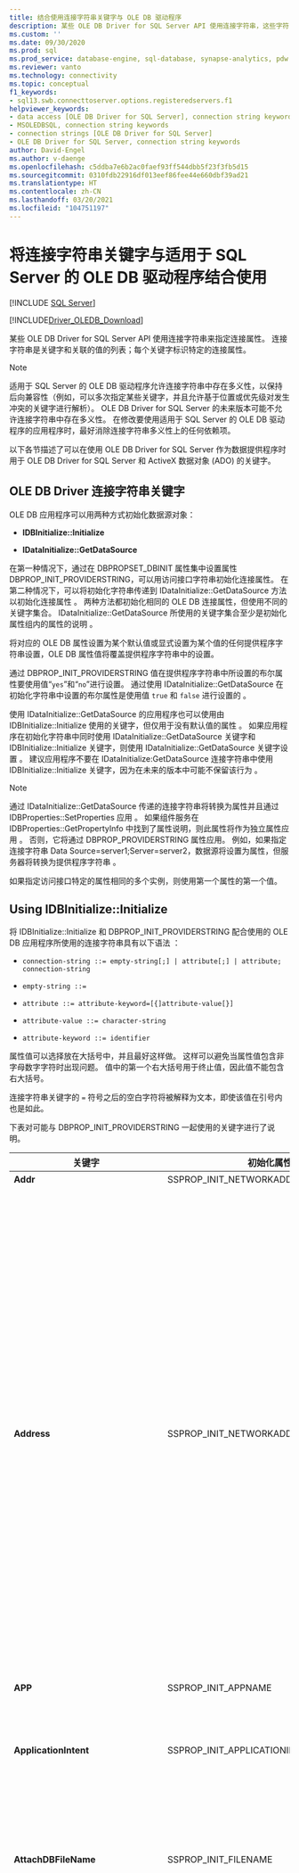 ```yaml
---
title: 结合使用连接字符串关键字与 OLE DB 驱动程序
description: 某些 OLE DB Driver for SQL Server API 使用连接字符串，这些字符串是标识特定连接属性的关键字和值的列表。
ms.custom: ''
ms.date: 09/30/2020
ms.prod: sql
ms.prod_service: database-engine, sql-database, synapse-analytics, pdw
ms.reviewer: vanto
ms.technology: connectivity
ms.topic: conceptual
f1_keywords:
- sql13.swb.connecttoserver.options.registeredservers.f1
helpviewer_keywords:
- data access [OLE DB Driver for SQL Server], connection string keywords
- MSOLEDBSQL, connection string keywords
- connection strings [OLE DB Driver for SQL Server]
- OLE DB Driver for SQL Server, connection string keywords
author: David-Engel
ms.author: v-daenge
ms.openlocfilehash: c5ddba7e6b2ac0faef93ff544dbb5f23f3fb5d15
ms.sourcegitcommit: 0310fdb22916df013eef86fee44e660dbf39ad21
ms.translationtype: HT
ms.contentlocale: zh-CN
ms.lasthandoff: 03/20/2021
ms.locfileid: "104751197"
---
```

# <a name="using-connection-string-keywords-with-ole-db-driver-for-sql-server"></a>将连接字符串关键字与适用于 SQL Server 的 OLE DB 驱动程序结合使用
[!INCLUDE [SQL Server](../../../includes/applies-to-version/sql-asdb-asdbmi-asa-pdw.md)]

[!INCLUDE[Driver_OLEDB_Download](../../../includes/driver_oledb_download.md)]

  某些 OLE DB Driver for SQL Server API 使用连接字符串来指定连接属性。 连接字符串是关键字和关联的值的列表；每个关键字标识特定的连接属性。  
  
> [!NOTE]
> 适用于 SQL Server 的 OLE DB 驱动程序允许连接字符串中存在多义性，以保持后向兼容性（例如，可以多次指定某些关键字，并且允许基于位置或优先级对发生冲突的关键字进行解析）。 OLE DB Driver for SQL Server 的未来版本可能不允许连接字符串中存在多义性。 在修改要使用适用于 SQL Server 的 OLE DB 驱动程序的应用程序时，最好消除连接字符串多义性上的任何依赖项。  
  
 以下各节描述了可以在使用 OLE DB Driver for SQL Server 作为数据提供程序时用于 OLE DB Driver for SQL Server 和 ActiveX 数据对象 (ADO) 的关键字。  

## <a name="ole-db-driver-connection-string-keywords"></a>OLE DB Driver 连接字符串关键字  

 OLE DB 应用程序可以用两种方式初始化数据源对象：  
  
-   **IDBInitialize::Initialize**  
  
-   **IDataInitialize::GetDataSource**  
  
 在第一种情况下，通过在 DBPROPSET_DBINIT 属性集中设置属性 DBPROP_INIT_PROVIDERSTRING，可以用访问接口字符串初始化连接属性。 在第二种情况下，可以将初始化字符串传递到 IDataInitialize::GetDataSource 方法以初始化连接属性  。 两种方法都初始化相同的 OLE DB 连接属性，但使用不同的关键字集合。 IDataInitialize::GetDataSource 所使用的关键字集合至少是初始化属性组内的属性的说明  。  
  
 将对应的 OLE DB 属性设置为某个默认值或显式设置为某个值的任何提供程序字符串设置，OLE DB 属性值将覆盖提供程序字符串中的设置。  
  
 通过 DBPROP_INIT_PROVIDERSTRING 值在提供程序字符串中所设置的布尔属性要使用值“`yes`”和“`no`”进行设置。 通过使用 IDataInitialize::GetDataSource 在初始化字符串中设置的布尔属性是使用值 `true` 和 `false` 进行设置的  。  
  
 使用 IDataInitialize::GetDataSource 的应用程序也可以使用由 IDBInitialize::Initialize 使用的关键字，但仅用于没有默认值的属性   。 如果应用程序在初始化字符串中同时使用 IDataInitialize::GetDataSource 关键字和 IDBInitialize::Initialize 关键字，则使用 IDataInitialize::GetDataSource 关键字设置    。 建议应用程序不要在 IDataInitialize:GetDataSource 连接字符串中使用 IDBInitialize::Initialize 关键字，因为在未来的版本中可能不保留该行为   。  
  
> [!NOTE]  
>  通过 IDataInitialize::GetDataSource 传递的连接字符串将转换为属性并且通过 IDBProperties::SetProperties 应用   。 如果组件服务在 IDBProperties::GetPropertyInfo 中找到了属性说明，则此属性将作为独立属性应用  。 否则，它将通过 DBPROP_PROVIDERSTRING 属性应用。 例如，如果指定连接字符串 Data Source=server1;Server=server2，数据源将设置为属性，但服务器将转换为提供程序字符串    。  
  
 如果指定访问接口特定的属性相同的多个实例，则使用第一个属性的第一个值。  

## <a name="using-idbinitializeinitialize"></a>Using IDBInitialize::Initialize

 将 IDBInitialize::Initialize 和 DBPROP_INIT_PROVIDERSTRING 配合使用的 OLE DB 应用程序所使用的连接字符串具有以下语法  ：  
  
 - `connection-string ::= empty-string[;] | attribute[;] | attribute; connection-string`  
  
 - `empty-string ::=`  
  
 - `attribute ::= attribute-keyword=[{]attribute-value[}]`  
  
 - `attribute-value ::= character-string`  
  
 - `attribute-keyword ::= identifier`  
  
 属性值可以选择放在大括号中，并且最好这样做。 这样可以避免当属性值包含非字母数字字符时出现问题。 值中的第一个右大括号用于终止值，因此值不能包含右大括号。  
  
 连接字符串关键字的 `=` 符号之后的空白字符将被解释为文本，即使该值在引号内也是如此。  
  
 下表对可能与 DBPROP_INIT_PROVIDERSTRING 一起使用的关键字进行了说明。  
  
|关键字|初始化属性|说明|  
|-------------|-----------------------------|-----------------|  
|**Addr**|SSPROP_INIT_NETWORKADDRESS|“Address”的同义词  。|  
|**Address**|SSPROP_INIT_NETWORKADDRESS|运行 [!INCLUDE[ssNoVersion](../../../includes/ssnoversion-md.md)] 实例的服务器的网络地址。 “Address”通常是服务器的网络名称，也可以是诸如管道、IP 地址或 TCP/IP 端口和套接字地址之类的其他名称  。<br /><br /> 如果指定了 IP 地址，请确保在 [!INCLUDE[ssNoVersion](../../../includes/ssnoversion-md.md)] 配置管理器中启用了 TCP/IP 或 named pipes 协议。<br /><br /> 使用 OLE DB Driver for SQL Server 时，“Address”  的值优先于传递给连接字符串中的“Server”  的值。 另外请注意，`Address=;` 将连接到在 Server 关键字中指定的服务器，而 `Address= ;, Address=.;`、 `Address=localhost;` 和 `Address=(local);` 都会产生本地服务器的连接  。<br /><br /> Address 关键字的完整语法如下所示  ：<br /><br /> [_protocol_ **:** ]_Address_[ **,** _port &#124;\pipe\pipename_]<br /><br /> _protocol_ 可以是 **tcp** (TCP/IP)、 **lpc** （共享内存）或 **np** （命名管道）。 有关协议的详细信息，请参阅[配置客户端协议](../../../database-engine/configure-windows/configure-client-protocols.md)。<br /><br /> 如果未指定协议  或“Network”  关键字，则 OLE DB Driver for SQL Server 将使用在 [!INCLUDE[ssNoVersion](../../../includes/ssnoversion-md.md)] Configuration Manager 中指定的协议顺序。<br /><br /> “port”是指定服务器上所要连接到的端口  。 默认情况下，[!INCLUDE[ssNoVersion](../../../includes/ssnoversion-md.md)] 使用端口 1433。|   
|**APP**|SSPROP_INIT_APPNAME|用于标识应用程序的字符串。|  
|**ApplicationIntent**|SSPROP_INIT_APPLICATIONINTENT|连接到服务器时声明应用程序工作负荷类型。 可能值为 `ReadOnly` 和 `ReadWrite`。<br /><br /> 默认为 `ReadWrite`。 有关对 [!INCLUDE[ssHADR](../../../includes/sshadr-md.md)] 的 OLE DB Driver for SQL Server 支持的详细信息，请参阅 [OLE DB Driver for SQL Server 对高可用性和灾难恢复的支持](../features/oledb-driver-for-sql-server-support-for-high-availability-disaster-recovery.md)。|  
|**AttachDBFileName**|SSPROP_INIT_FILENAME|可附加数据库的主文件的名称（包括完整路径名）。 若要使用 AttachDBFileName，还必须使用访问接口字符串 Database 关键字来指定数据库名称  。 如果该数据库以前已经附加，则 [!INCLUDE[ssNoVersion](../../../includes/ssnoversion-md.md)] 不会重新附加它（而是使用已附加的数据库作为连接的默认数据库）。|  
|**身份验证**<a href="#table1_1"><sup id="table1_authmode">**1**</sup></a>|SSPROP_AUTH_MODE|指定使用的 SQL 或 Active Directory 身份验证。 有效值是：<br/><ul><li>`(not set)`设置用户帐户 ：身份验证模式由其他关键字确定。</li><li>`ActiveDirectoryPassword:`使用 Azure Active Directory 标识进行用户 ID 和密码身份验证。</li><li>`ActiveDirectoryIntegrated:` 使用 Azure Active Directory 标识进行集成身份验证。</li><br/>**注意：** `ActiveDirectoryIntegrated` 关键字还可用于对 SQL Server 进行 Windows 身份验证。 它将替换 `Integrated Security`（或 `Trusted_Connection`）身份验证关键字。 建议  使用 `Integrated Security`（或 `Trusted_Connection`）关键字或其相应属性的应用程序将 `Authentication` 关键字（或其相应属性）的值设置为 `ActiveDirectoryIntegrated` 以启用新的加密和证书验证行为。<br/><br/><li>`ActiveDirectoryInteractive:` 使用 Azure Active Directory 标识进行交互式身份验证。 此方法支持 Azure 多重身份验证 (MFA)。 </li><li>`ActiveDirectoryMSI:` [托管标识 (MSI)](/azure/active-directory/managed-identities-azure-resources/overview) 身份验证。 对于用户分配的标识，用户 ID 应设置为用户标识的对象 ID。</li><li>`ActiveDirectoryServicePrincipal:` Azure Active Directory 服务主体身份验证。 用户 ID 应设置为应用程序（客户端）ID。 密码应设置为应用程序（客户端）机密。</li><li>`SqlPassword:` 使用用户 ID 和密码的身份验证。</li><br/>**注意：** 建议  使用 `SQL Server` 身份验证的应用程序将 `Authentication` 关键字（或其相应属性）的值设置为 `SqlPassword` 以启用 [新的加密和证书验证行为](../features/using-azure-active-directory.md#encryption-and-certificate-validation)。</ul>|
|**自动翻译**|SSPROP_INIT_AUTOTRANSLATE|“AutoTranslate”的同义词  。|  
|**AutoTranslate**|SSPROP_INIT_AUTOTRANSLATE|配置 OEM/ANSI 字符转换。 已识别的值为 `yes` 和 `no`。|  
|**Database**|DBPROP_INIT_CATALOG|数据库名称。|  
|**DataTypeCompatibility**|SSPROP_INIT_DATATYPECOMPATIBILITY|指定要使用的数据类型的处理模式。 对于提供程序数据类型，可识别的值为 `0`，对于 SQL Server 2000 数据类型则为 `80`。|  
|**加密**<a href="#table1_1"><sup>**1**</sup></a>|SSPROP_INIT_ENCRYPT|指定在通过网络发送数据之前是否应当将其加密。 可能值为 `yes` 和 `no`。 默认值是 `no`。|  
|**FailoverPartner**|SSPROP_INIT_FAILOVERPARTNER|用于数据库镜像的故障转移服务器的名称。|  
|**FailoverPartnerSPN**|SSPROP_INIT_FAILOVERPARTNERSPN|故障转移伙伴的 SPN。 默认值为空字符串。 空字符串导致 OLE DB Driver for SQL Server 使用提供程序生成的默认 SPN。|  
|**语言**|SSPROPT_INIT_CURRENTLANGUAGE|[!INCLUDE[ssNoVersion](../../../includes/ssnoversion-md.md)] 语言。|  
|**MarsConn**|SSPROP_INIT_MARSCONNECTION|如果服务器是 [!INCLUDE[ssVersion2005](../../../includes/ssversion2005-md.md)] 或更高版本，则启用或禁用连接上的多个活动结果集 (MARS)。 可能值为 `yes` 和 `no`。 默认值是 `no`。|  
|**MultiSubnetFailover**|SSPROP_INIT_MULTISUBNETFAILOVER|在连接到 [!INCLUDE[ssNoVersion](../../../includes/ssnoversion-md.md)] 可用性组或 [!INCLUDE[ssNoVersion](../../../includes/ssnoversion-md.md)] 故障转移群集实例的可用性组侦听程序时，应始终指定 MultiSubnetFailover=Yes  。 MultiSubnetFailover=Yes 将配置适用于 SQL Server 的 OLE DB 驱动程序以便更快地检测和连接到（当前）活动服务器。  可能值为 `Yes` 和 `No`。 默认为 `No`。 例如：<br /><br /> `MultiSubnetFailover=Yes`<br /><br /> 有关对 [!INCLUDE[ssHADR](../../../includes/sshadr-md.md)] 的 OLE DB Driver for SQL Server 支持的详细信息，请参阅 [OLE DB Driver for SQL Server 对高可用性和灾难恢复的支持](../../oledb/features/oledb-driver-for-sql-server-support-for-high-availability-disaster-recovery.md)。|  
|**Net**|SSPROP_INIT_NETWORKLIBRARY|“Network”的同义词  。|  
|**Network**|SSPROP_INIT_NETWORKLIBRARY|用于与组织中的 [!INCLUDE[ssNoVersion](../../../includes/ssnoversion-md.md)] 实例建立连接的网络库。|  
|**Network Library**|SSPROP_INIT_NETWORKLIBRARY|“Network”的同义词  。|  
|**PacketSize**|SSPROP_INIT_PACKETSIZE|表格格式数据流 (TDS) 包大小。 默认值为 0（实际值将由服务器决定）。|  
|**PersistSensitive**|DBPROP_AUTH_PERSIST_SENSITIVE_AUTHINFO|接受字符串 `yes` 和 `no` 作为值。 如果使用的是 `no`，则不允许数据源对象保留敏感的身份验证信息|  
|**PWD**|DBPROP_AUTH_PASSWORD|[!INCLUDE[ssNoVersion](../../../includes/ssnoversion-md.md)] 登录密码。|  
|**Server**|DBPROP_INIT_DATASOURCE|[!INCLUDE[ssNoVersion](../../../includes/ssnoversion-md.md)] 实例的名称。 该值必须是服务器的网络名称、IP 地址或者 [!INCLUDE[ssNoVersion](../../../includes/ssnoversion-md.md)] 配置管理器别名。<br /><br /> 如果不指定，则与本地计算机上的默认实例建立连接。<br /><br /> “Address”  关键字将替代“Server”  关键字。<br /><br /> 通过指定以下条件之一，可连接到本地服务器的默认实例：<br /><br /> **Server=;**<br /><br /> Server=.; <br /><br /> **Server=(local);**<br /><br /> **Server=(local);**<br /><br /> **Server=(localhost);**<br /><br /> **Server=(localdb)\\** *instancename* **;**<br /><br /> 有关 LocalDB 支持的详细信息，请参阅 [LocalDB 的 OLE DB Driver for SQL Server 支持](../../oledb/features/oledb-driver-for-sql-server-support-for-localdb.md)。<br /><br /> 若要指定的命名的实例[!INCLUDE[ssNoVersion](../../../includes/ssnoversion-md.md)]，将追加 **\\** _InstanceName_。<br /><br /> 如果不指定服务器，则与本地计算机上的默认实例建立连接。<br /><br /> 如果指定了 IP 地址，请确保在 [!INCLUDE[ssNoVersion](../../../includes/ssnoversion-md.md)] 配置管理器中启用了 TCP/IP 或 named pipes 协议。<br /><br /> Server  关键字的完整语法如下：<br /><br /> **Server=** [_protocol_ **:** ]*Server*[ **,** _port_]<br /><br /> _protocol_ 可以是 **tcp** (TCP/IP)、 **lpc** （共享内存）或 **np** （命名管道）。<br /><br /> 以下示例将指定一个命名管道：<br /><br /> `np:\\.\pipe\MSSQL$MYINST01\sql\query`<br /><br /> 上述行指定命名管道协议 (`np`)、本地计算机上的一个命名管道 (`\\.\pipe`)、[!INCLUDE[ssNoVersion](../../../includes/ssnoversion-md.md)] 实例的名称 (`MSSQL$MYINST01`)，以及命名管道的默认名称 (`sql/query`)。<br /><br /> 如果未指定协议  或“Network”  关键字，则 OLE DB Driver for SQL Server 将使用在 [!INCLUDE[ssNoVersion](../../../includes/ssnoversion-md.md)] Configuration Manager 中指定的协议顺序。<br /><br /> “port”是指定服务器上所要连接到的端口  。 默认情况下，[!INCLUDE[ssNoVersion](../../../includes/ssnoversion-md.md)] 使用端口 1433。<br /><br /> 在使用 OLE DB Driver for SQL Server 时，对于传递到连接字符串中“Server”  的值，将忽略其前面的空格。|   
|**ServerSPN**|SSPROP_INIT_SERVERSPN|服务器的 SPN。 默认值为空字符串。 空字符串导致 OLE DB Driver for SQL Server 使用提供程序生成的默认 SPN。|  
|**超时**|DBPROP_INIT_TIMEOUT|等待数据源初始化完成的时间（秒）。|  
|**TransparentNetworkIPResolution**|SSPROP_INIT_TNIR|如果第一个解析的主机名 IP 未响应，且存在多个与主机名关联的 IP，就会影响连接序列。 TNIR 与 MultiSubnetFailover 交互，以提供其他连接序列。 可能值为 `Yes` 和 `No`。 默认值是 `Yes`。 有关详细信息，请参阅[使用透明网络 IP 解析](../../oledb/features/using-transparent-network-ip-resolution.md)。|  
|**Trusted_Connection**|DBPROP_AUTH_INTEGRATED|如果是 `yes`，这指示 OLE DB Driver for SQL Server 使用 Windows 身份验证模式进行登录验证。 否则，OLE DB Driver for SQL Server 将使用 [!INCLUDE[ssNoVersion](../../../includes/ssnoversion-md.md)] 用户名和密码进行登录验证，并且必须指定 UID 和 PWD 关键字。|  
|**TrustServerCertificate**<a href="#table1_1"><sup>**1**</sup></a>|SSPROP_INIT_TRUST_SERVER_CERTIFICATE|接受字符串 `yes` 和 `no` 作为值。 默认值为 `no`，它意味着将验证服务器证书。|  
|**UID**|DBPROP_AUTH_USERID|[!INCLUDE[ssNoVersion](../../../includes/ssnoversion-md.md)] 登录名。|  
|**UseFMTONLY**|SSPROP_INIT_USEFMTONLY|控制在连接到 [!INCLUDE[ssSQL11](../../../includes/sssql11-md.md)] 及更高版本时的元数据检索方式。 可能值为 `yes` 和 `no`。 默认值是 `no`。<br /><br />默认情况下，OLE DB Driver for SQL Server 使用 [ sp_describe_first_result_set](../../../relational-databases/system-stored-procedures/sp-describe-first-result-set-transact-sql.md) 和 [sp_describe_undeclared_parameters](../../../relational-databases/system-stored-procedures/sp-describe-undeclared-parameters-transact-sql.md) 存储过程来检索元数据。 这些存储过程有一些限制（例如，对临时表进行操作时存储过程将失败）。 将 UseFMTONLY  设置为 `yes` 指示驱动程序改用 [SET FMTONLY](../../../t-sql/statements/set-fmtonly-transact-sql.md) 进行元数据检索。|  
|**UseProcForPrepare**|SSPROP_INIT_USEPROCFORPREP|不推荐使用该关键字，并且 OLE DB Driver for SQL Server 将忽略其设置。|  
|**WSID**|SSPROP_INIT_WSID|工作站标识符。|  
  
<b id="table1_1">[1]:</b>为提高安全性，在使用身份验证或访问令牌初始化属性或其相应的连接字符串关键字时，将修改加密和证书验证行为。 有关详细信息，请参阅[加密和证书验证](../features/using-azure-active-directory.md#encryption-and-certificate-validation)。

## <a name="using-idatainitializegetdatasource"></a>Using IDataInitialize::GetDataSource

 使用 IDataInitialize::GetDataSource 的 OLE DB 应用程序所使用的连接字符串有以下语法  ：  
  
 - `connection-string ::= empty-string[;] | attribute[;] | attribute; connection-string`  
  
 - `empty-string ::=`  
  
 - `attribute ::= attribute-keyword=[quote]attribute-value[quote]`  
  
 - `attribute-value ::= character-string`  
  
 - `attribute-keyword ::= identifier`  
  
 - `quote ::= " | '`  
  
 属性使用必须符合其作用域中允许的语法。 例如，WSID  使用大括号 ({}  ) 引号字符，而应用程序名称  则使用单引号字符 ('  ) 或双引号字符 ("  )。 只有字符串属性可以加引号。 尝试将整数或枚举属性用引号引起来将导致 `Connection String does not conform to OLE DB specification` 错误。  
  
 属性值可以选择放在单引号或双引号内，并且最好这样做。 这样可以避免当值包含非字母数字字符时出现问题。 也可以在值内使用引号字符，只要使用的是双引号。  
  
 连接字符串关键字的等号 (=) 之后的空白字符将被解释为文本，即使该值在引号内也是如此。  
  
 如果某一连接字符串具有下表所列的多个属性，将使用最后一个属性的值。  
  
 下表对可能与 IDataInitialize::GetDataSource 配合使用的关键字进行了说明  ：  
  
|关键字|初始化属性|说明|  
|-------------|-----------------------------|-----------------|  
|**访问令牌**<a href="#table2_1"><sup id="table2_accesstoken">**1**</sup></a>|SSPROP_AUTH_ACCESS_TOKEN|用于对 Azure Active Directory 进行身份验证的访问令牌。 <br/><br/>**注意：** 指定此关键字的同时还指定 `UID`、`PWD`、`Trusted_Connection` 或 `Authentication` 连接字符串关键字或其相应属性/关键字的话会出现错误。|
|**应用程序名称**|SSPROP_INIT_APPNAME|用于标识应用程序的字符串。|  
|**Application Intent**|SSPROP_INIT_APPLICATIONINTENT|连接到服务器时声明应用程序工作负荷类型。 可能值为 `ReadOnly` 和 `ReadWrite`。<br /><br /> 默认为 `ReadWrite`。 有关对 [!INCLUDE[ssHADR](../../../includes/sshadr-md.md)] 的 OLE DB Driver for SQL Server 支持的详细信息，请参阅 [OLE DB Driver for SQL Server 对高可用性和灾难恢复的支持](../features/oledb-driver-for-sql-server-support-for-high-availability-disaster-recovery.md)。|  
|**身份验证**<a href="#table2_1"><sup>**1**</sup></a>|SSPROP_AUTH_MODE|指定使用的 SQL 或 Active Directory 身份验证。 有效值是：<br/><ul><li>`(not set)`设置用户帐户 ：身份验证模式由其他关键字确定。</li><li>`ActiveDirectoryPassword:`使用 Azure Active Directory 标识进行用户 ID 和密码身份验证。</li><li>`ActiveDirectoryIntegrated:` 使用 Azure Active Directory 标识进行集成身份验证。</li><br/>**注意：** `ActiveDirectoryIntegrated` 关键字还可用于对 SQL Server 进行 Windows 身份验证。 它将替换 `Integrated Security`（或 `Trusted_Connection`）身份验证关键字。 建议  使用 `Integrated Security`（或 `Trusted_Connection`）关键字或其相应属性的应用程序将 `Authentication` 关键字（或其相应属性）的值设置为 `ActiveDirectoryIntegrated` 以启用新的加密和证书验证行为。<br/><br/><li>`ActiveDirectoryInteractive:` 使用 Azure Active Directory 标识进行交互式身份验证。 此方法支持 Azure 多重身份验证 (MFA)。 </li><li>`ActiveDirectoryMSI:` [托管标识 (MSI)](/azure/active-directory/managed-identities-azure-resources/overview) 身份验证。 对于用户分配的标识，用户 ID 应设置为用户标识的对象 ID。</li><li>`ActiveDirectoryServicePrincipal:` Azure Active Directory 服务主体身份验证。 用户 ID 应设置为应用程序（客户端）ID。 密码应设置为应用程序（客户端）机密。</li><li>`SqlPassword:` 使用用户 ID 和密码的身份验证。</li><br/>**注意：** 建议  使用 `SQL Server` 身份验证的应用程序将 `Authentication` 关键字（或其相应属性）的值设置为 `SqlPassword` 以启用 [新的加密和证书验证行为](../features/using-azure-active-directory.md#encryption-and-certificate-validation)。</ul>|
|**自动翻译**|SSPROP_INIT_AUTOTRANSLATE|“AutoTranslate”的同义词  。|  
|**AutoTranslate**|SSPROP_INIT_AUTOTRANSLATE|配置 OEM/ANSI 字符转换。 已识别的值为 `true` 和 `false`。|  
|**Connect Timeout**|DBPROP_INIT_TIMEOUT|等待数据源初始化完成的时间（秒）。|  
|**Current Language**|SSPROPT_INIT_CURRENTLANGUAGE|[!INCLUDE[ssNoVersion](../../../includes/ssnoversion-md.md)] 语言名称。|  
|**数据源**|DBPROP_INIT_DATASOURCE|组织中的 [!INCLUDE[ssNoVersion](../../../includes/ssnoversion-md.md)] 实例的名称。<br /><br /> 如果不指定，则与本地计算机上的默认实例建立连接。<br /><br /> 若要详细了解有效的地址语法，请参阅本主题中的 Server 关键字说明  。|  
|**DataTypeCompatibility**|SSPROP_INIT_DATATYPECOMPATIBILITY|指定要使用的数据类型的处理模式。 可识别的值对提供程序数据类型为 `0`，对 [!INCLUDE[ssVersion2000](../../../includes/ssversion2000-md.md)] 数据类型为 `80`。|  
|**Failover Partner**|SSPROP_INIT_FAILOVERPARTNER|用于数据库镜像的故障转移服务器的名称。|  
|**Failover Partner SPN**|SSPROP_INIT_FAILOVERPARTNERSPN|故障转移伙伴的 SPN。 默认值为空字符串。 空字符串导致 OLE DB Driver for SQL Server 使用提供程序生成的默认 SPN。|  
|**初始目录**|DBPROP_INIT_CATALOG|数据库名称。|  
|**初始文件名**|SSPROP_INIT_FILENAME|可附加数据库的主文件的名称（包括完整路径名）。 若要使用 AttachDBFileName，还必须使用访问接口字符串 DATABASE 关键字来指定数据库名称  。 如果该数据库以前已经附加，则 [!INCLUDE[ssNoVersion](../../../includes/ssnoversion-md.md)] 不会重新附加它（而是使用已附加的数据库作为连接的默认数据库）。|  
|**Integrated Security**|DBPROP_AUTH_INTEGRATED|接受 Windows 身份验证的值 `SSPI`。|  
|**MARS Connection**|SSPROP_INIT_MARSCONNECTION|启用或禁用连接上的多个活动结果集 (MARS)。 已识别的值为 `true` 和 `false`。 默认为 `false`。|  
|**MultiSubnetFailover**|SSPROP_INIT_MULTISUBNETFAILOVER|在连接到 [!INCLUDE[ssNoVersion](../../../includes/ssnoversion-md.md)] 可用性组或 [!INCLUDE[ssNoVersion](../../../includes/ssnoversion-md.md)] 故障转移群集实例的可用性组侦听程序时，应始终指定 MultiSubnetFailover=True  。 MultiSubnetFailover=True 将配置适用于 SQL Server 的 OLE DB 驱动程序，以便更快地检测和连接到（当前）活动服务器。  可能值为 `True` 和 `False`。 默认为 `False`。 例如：<br /><br /> `MultiSubnetFailover=True`<br /><br /> 有关对 [!INCLUDE[ssHADR](../../../includes/sshadr-md.md)] 的 OLE DB Driver for SQL Server 支持的详细信息，请参阅 [OLE DB Driver for SQL Server 对高可用性和灾难恢复的支持](../features/oledb-driver-for-sql-server-support-for-high-availability-disaster-recovery.md)。|  
|**Network Address**|SSPROP_INIT_NETWORKADDRESS|组织中的 [!INCLUDE[ssNoVersion](../../../includes/ssnoversion-md.md)] 实例的网络地址。<br /><br /> 若要详细了解有效的地址语法，请参阅本主题中的 Address 关键字说明  。|  
|**Network Library**|SSPROP_INIT_NETWORKLIBRARY|用于与组织中的 [!INCLUDE[ssNoVersion](../../../includes/ssnoversion-md.md)] 实例建立连接的网络库。|  
|**Packet Size**|SSPROP_INIT_PACKETSIZE|表格格式数据流 (TDS) 包大小。 默认值为 0（实际值将由服务器决定）。|  
|**密码**|DBPROP_AUTH_PASSWORD|[!INCLUDE[ssNoVersion](../../../includes/ssnoversion-md.md)] 登录密码。|  
|**Persist Security Info**|DBPROP_AUTH_PERSIST_SENSITIVE_AUTHINFO|接受字符串 `true` 和 `false` 作为值。 如果是 `false`，则不允许数据源对象保留敏感的身份验证信息|  
|**提供程序**||对于 OLE DB Driver for SQL Server，这应为“MSOLEDBSQL”。|  
|**Server SPN**|SSPROP_INIT_SERVERSPN|服务器的 SPN。 默认值为空字符串。 空字符串导致 OLE DB Driver for SQL Server 使用提供程序生成的默认 SPN。|  
|**TransparentNetworkIPResolution**|SSPROP_INIT_TNIR|如果第一个解析的主机名 IP 未响应，且存在多个与主机名关联的 IP，就会影响连接序列。 TNIR 与 MultiSubnetFailover 交互，以提供其他连接序列。 可能值为 `True` 和 `False`。 默认值是 `True`。 有关详细信息，请参阅[使用透明网络 IP 解析](../../oledb/features/using-transparent-network-ip-resolution.md)。|  
|**信任服务器证书**<a href="#table2_1"><sup>**1**</sup></a>|SSPROP_INIT_TRUST_SERVER_CERTIFICATE|接受字符串 `true` 和 `false` 作为值。 默认值为 `false`，它意味着将验证服务器证书。|  
|**对数据使用加密**<a href="#table2_1"><sup>**1**</sup></a>|SSPROP_INIT_ENCRYPT|指定在通过网络发送数据之前是否应当将其加密。 可能值为 `true` 和 `false`。 默认值是 `false`。|  
|**Use FMTONLY**|SSPROP_INIT_USEFMTONLY|控制在连接到 [!INCLUDE[ssSQL11](../../../includes/sssql11-md.md)] 及更高版本时的元数据检索方式。 可能值为 `true` 和 `false`。 默认值是 `false`。<br /><br />默认情况下，OLE DB Driver for SQL Server 使用 [ sp_describe_first_result_set](../../../relational-databases/system-stored-procedures/sp-describe-first-result-set-transact-sql.md) 和 [sp_describe_undeclared_parameters](../../../relational-databases/system-stored-procedures/sp-describe-undeclared-parameters-transact-sql.md) 存储过程来检索元数据。 这些存储过程有一些限制（例如，对临时表进行操作时存储过程将失败）。 将“Use FMTONLY”  设置为 `true` 指示驱动程序改用 [SET FMTONLY](../../../t-sql/statements/set-fmtonly-transact-sql.md) 进行元数据检索。|  
|**用户 ID**|DBPROP_AUTH_USERID|[!INCLUDE[ssNoVersion](../../../includes/ssnoversion-md.md)] 登录名。|  
|**Workstation ID**|SSPROP_INIT_WSID|工作站标识符。|  
  
<b id="table2_1">[1]:</b>为提高安全性，在使用身份验证/访问令牌初始化属性或其相应的连接字符串关键字时，将修改加密和证书验证行为。 有关详细信息，请参阅[加密和证书验证](../features/using-azure-active-directory.md#encryption-and-certificate-validation)。

 > [!NOTE]
 > 在连接字符串中，`Old Password` 属性会设置 SSPROP_AUTH_OLD_PASSWORD，它是当前（有可能是过期的）密码，通过提供程序字符串属性无法得到该密码。  
  
## <a name="activex-data-objects-ado-connection-string-keywords"></a>ActiveX 数据对象 (ADO) 连接字符串关键字  

 ADO 应用程序设置 ADODBConnection 对象的 ConnectionString 属性，或提供连接字符串作为 ADODBConnection 对象的 Open 方法的参数     。  
  
 ADO 应用程序还可以使用由 OLE DB IDBInitialize::Initialize 方法使用的关键字，但仅针对没有默认值的属性  。 如果应用程序在初始化字符串中同时使用这些 ADO 关键字和 IDBInitialize::Initialize 关键字，则使用 ADO 关键字设置  。 建议应用程序仅使用 ADO 连接字符串关键字。  
  
 ADO 使用的连接字符串有以下语法：  
  
 - `connection-string ::= empty-string[;] | attribute[;] | attribute; connection-string`  
  
 - `empty-string ::=`  
  
 - `attribute ::= attribute-keyword=["]attribute-value["]`  
  
 - `attribute-value ::= character-string`  
  
 - `attribute-keyword ::= identifier`  
  
 属性值可以选择放在双引号中，并且最好这样做。 这样可以避免当值包含非字母数字字符时出现问题。 属性值不能包含双引号。  
  
 下表对可能与 ADO 连接字符串一起使用的关键字进行了说明：  
  
|关键字|初始化属性|说明|  
|-------------|-----------------------------|-----------------|  
|**访问令牌**<a href="#table3_1"><sup id="table3_accesstoken">**1**</sup></a>|SSPROP_AUTH_ACCESS_TOKEN|用于对 Azure Active Directory 进行身份验证的访问令牌。<br/><br/>**注意：** 指定此关键字的同时还指定 `UID`、`PWD`、`Trusted_Connection` 或 `Authentication` 连接字符串关键字或其相应属性/关键字的话会出现错误。|
|**Application Intent**|SSPROP_INIT_APPLICATIONINTENT|连接到服务器时声明应用程序工作负荷类型。 可能值为 `ReadOnly` 和 `ReadWrite`。<br /><br /> 默认为 `ReadWrite`。 有关对 [!INCLUDE[ssHADR](../../../includes/sshadr-md.md)] 的 OLE DB Driver for SQL Server 支持的详细信息，请参阅 [OLE DB Driver for SQL Server 对高可用性和灾难恢复的支持](../features/oledb-driver-for-sql-server-support-for-high-availability-disaster-recovery.md)。|  
|**应用程序名称**|SSPROP_INIT_APPNAME|用于标识应用程序的字符串。|  
|**身份验证**<a href="#table3_1"><sup>**1**</sup></a>|SSPROP_AUTH_MODE|指定使用的 SQL 或 Active Directory 身份验证。 有效值是：<br/><ul><li>`(not set)`设置用户帐户 ：身份验证模式由其他关键字确定。</li><li>`ActiveDirectoryPassword:`使用 Azure Active Directory 标识进行用户 ID 和密码身份验证。</li><li>`ActiveDirectoryIntegrated:` 使用 Azure Active Directory 标识进行集成身份验证。</li><br/>**注意：** `ActiveDirectoryIntegrated` 关键字还可用于对 SQL Server 进行 Windows 身份验证。 它将替换 `Integrated Security`（或 `Trusted_Connection`）身份验证关键字。 建议  使用 `Integrated Security`（或 `Trusted_Connection`）关键字或其相应属性的应用程序将 `Authentication` 关键字（或其相应属性）的值设置为 `ActiveDirectoryIntegrated` 以启用新的加密和证书验证行为。<br/><br/><li>`ActiveDirectoryInteractive:` 使用 Azure Active Directory 标识进行交互式身份验证。 此方法支持 Azure 多重身份验证 (MFA)。 </li><li>`ActiveDirectoryMSI:` [托管标识 (MSI)](/azure/active-directory/managed-identities-azure-resources/overview) 身份验证。 对于用户分配的标识，用户 ID 应设置为用户标识的对象 ID。</li><li>`ActiveDirectoryServicePrincipal:` Azure Active Directory 服务主体身份验证。 用户 ID 应设置为应用程序（客户端）ID。 密码应设置为应用程序（客户端）机密。</li><li>`SqlPassword:` 使用用户 ID 和密码的身份验证。</li><br/>**注意：** 建议  使用 `SQL Server` 身份验证的应用程序将 `Authentication` 关键字（或其相应属性）的值设置为 `SqlPassword` 以启用 [新的加密和证书验证行为](../features/using-azure-active-directory.md#encryption-and-certificate-validation)。</ul>|
|**自动翻译**|SSPROP_INIT_AUTOTRANSLATE|“AutoTranslate”的同义词  。|  
|**AutoTranslate**|SSPROP_INIT_AUTOTRANSLATE|配置 OEM/ANSI 字符转换。 已识别的值为 `true` 和 `false`。|  
|**Connect Timeout**|DBPROP_INIT_TIMEOUT|等待数据源初始化完成的时间（秒）。|  
|**Current Language**|SSPROPT_INIT_CURRENTLANGUAGE|[!INCLUDE[ssNoVersion](../../../includes/ssnoversion-md.md)] 语言名称。|  
|**数据源**|DBPROP_INIT_DATASOURCE|组织中的 [!INCLUDE[ssNoVersion](../../../includes/ssnoversion-md.md)] 实例的名称。<br /><br /> 如果不指定，则与本地计算机上的默认实例建立连接。<br /><br /> 若要详细了解有效的地址语法，请参阅本主题中的 Server 关键字说明  。|  
|**DataTypeCompatibility**|SSPROP_INIT_DATATYPECOMPATIBILITY|指定将使用的数据类型的处理模式。 对于提供程序数据类型，可识别的值为 `0`，对于 SQL Server 2000 数据类型则为 `80`。|  
|**Failover Partner**|SSPROP_INIT_FAILOVERPARTNER|用于数据库镜像的故障转移服务器的名称。|  
|**Failover Partner SPN**|SSPROP_INIT_FAILOVERPARTNERSPN|故障转移伙伴的 SPN。 默认值为空字符串。 空字符串导致 OLE DB Driver for SQL Server 使用提供程序生成的默认 SPN。|  
|**初始目录**|DBPROP_INIT_CATALOG|数据库名称。|  
|**初始文件名**|SSPROP_INIT_FILENAME|可附加数据库的主文件的名称（包括完整路径名）。 若要使用 AttachDBFileName，还必须使用提供程序字符串 DATABASE 关键字来指定数据库名称   。 如果该数据库以前已经附加，则 [!INCLUDE[ssNoVersion](../../../includes/ssnoversion-md.md)] 不重新附加它；而是使用已附加的数据库作为连接的默认数据库。|  
|**Integrated Security**|DBPROP_AUTH_INTEGRATED|接受 Windows 身份验证的值 `SSPI`。|  
|**MARS Connection**|SSPROP_INIT_MARSCONNECTION|如果服务器是 [!INCLUDE[ssVersion2005](../../../includes/ssversion2005-md.md)] 或更高版本，则启用或禁用连接上的多个活动结果集 (MARS)。 可能的值为 `true` 和 `false`。默认值为 `false`。|  
|**MultiSubnetFailover**|SSPROP_INIT_MULTISUBNETFAILOVER|在连接到 [!INCLUDE[ssNoVersion](../../../includes/ssnoversion-md.md)] 可用性组或 [!INCLUDE[ssNoVersion](../../../includes/ssnoversion-md.md)] 故障转移群集实例的可用性组侦听程序时，应始终指定 MultiSubnetFailover=True  。 MultiSubnetFailover=True 将配置适用于 SQL Server 的 OLE DB 驱动程序，以便更快地检测和连接到（当前）活动服务器。  可能值为 `True` 和 `False`。 默认为 `False`。 例如：<br /><br /> `MultiSubnetFailover=True`<br /><br /> 有关对 [!INCLUDE[ssHADR](../../../includes/sshadr-md.md)] 的 OLE DB Driver for SQL Server 支持的详细信息，请参阅 [OLE DB Driver for SQL Server 对高可用性和灾难恢复的支持](../features/oledb-driver-for-sql-server-support-for-high-availability-disaster-recovery.md)。|  
|**Network Address**|SSPROP_INIT_NETWORKADDRESS|组织中的 [!INCLUDE[ssNoVersion](../../../includes/ssnoversion-md.md)] 实例的网络地址。<br /><br /> 若要详细了解有效的地址语法，请参阅本主题中的 Address 关键字说明  。|  
|**Network Library**|SSPROP_INIT_NETWORKLIBRARY|用于与组织中的 [!INCLUDE[ssNoVersion](../../../includes/ssnoversion-md.md)] 实例建立连接的网络库。|  
|**Packet Size**|SSPROP_INIT_PACKETSIZE|表格格式数据流 (TDS) 包大小。 默认值为 0（实际值将由服务器决定）。|  
|**密码**|DBPROP_AUTH_PASSWORD|[!INCLUDE[ssNoVersion](../../../includes/ssnoversion-md.md)] 登录密码。|  
|**Persist Security Info**|DBPROP_AUTH_PERSIST_SENSITIVE_AUTHINFO|接受字符串 `true` 和 `false` 作为值。 如果是 `false`，则不允许数据源对象保留敏感的身份验证信息。|  
|**提供程序**||对于 OLE DB Driver for SQL Server，值为 `MSOLEDBSQL`。|  
|**Server SPN**|SSPROP_INIT_SERVERSPN|服务器的 SPN。 默认值为空字符串。 空字符串导致 OLE DB Driver for SQL Server 使用提供程序生成的默认 SPN。|  
|**TransparentNetworkIPResolution**|SSPROP_INIT_TNIR|如果第一个解析的主机名 IP 未响应，且存在多个与主机名关联的 IP，就会影响连接序列。 TNIR 与 MultiSubnetFailover 交互，以提供其他连接序列。 可能值为 `True` 和 `False`。 默认值是 `True`。 有关详细信息，请参阅[使用透明网络 IP 解析](../../oledb/features/using-transparent-network-ip-resolution.md)。|  
|**信任服务器证书**<a href="#table3_1"><sup>**1**</sup></a>|SSPROP_INIT_TRUST_SERVER_CERTIFICATE|接受字符串 `true` 和 `false` 作为值。 默认值为 `false`，它意味着将验证服务器证书。|  
|**对数据使用加密**<a href="#table3_1"><sup>**1**</sup></a>|SSPROP_INIT_ENCRYPT|指定在通过网络发送数据之前是否应当将其加密。 可能值为 `true` 和 `false`。 默认值是 `false`。|  
|**Use FMTONLY**|SSPROP_INIT_USEFMTONLY|控制在连接到 [!INCLUDE[ssSQL11](../../../includes/sssql11-md.md)] 及更高版本时的元数据检索方式。 可能值为 `true` 和 `false`。 默认值是 `false`。<br /><br />默认情况下，OLE DB Driver for SQL Server 使用 [ sp_describe_first_result_set](../../../relational-databases/system-stored-procedures/sp-describe-first-result-set-transact-sql.md) 和 [sp_describe_undeclared_parameters](../../../relational-databases/system-stored-procedures/sp-describe-undeclared-parameters-transact-sql.md) 存储过程来检索元数据。 这些存储过程有一些限制（例如，对临时表进行操作时存储过程将失败）。 将“Use FMTONLY”  设置为 `true` 指示驱动程序改用 [SET FMTONLY](../../../t-sql/statements/set-fmtonly-transact-sql.md) 进行元数据检索。|  
|**用户 ID**|DBPROP_AUTH_USERID|[!INCLUDE[ssNoVersion](../../../includes/ssnoversion-md.md)] 登录名。|  
|**Workstation ID**|SSPROP_INIT_WSID|工作站标识符。|  
  
<b id="table3_1">[1]:</b>为提高安全性，在使用身份验证/访问令牌初始化属性或其相应的连接字符串关键字时，将修改加密和证书验证行为。 有关详细信息，请参阅[加密和证书验证](../features/using-azure-active-directory.md#encryption-and-certificate-validation)。

 > [!NOTE] 
 > 在连接字符串中，“旧密码”属性会设置 SSPROP_AUTH_OLD_PASSWORD，它是当前（有可能是过期的）密码，通过提供程序字符串属性无法得到该密码。  
  
## <a name="see-also"></a>另请参阅  

 [使用适用于 SQL Server 的 OLE DB 驱动程序生成应用程序](building-applications-with-oledb-driver-for-sql-server.md)
